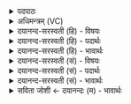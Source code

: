 <details><summary>पदपाठः</summary>

विष्णोः॑। कर्मा॑णि। प॒श्य॒त॒। यतः॑। व्र॒तानि॑। प॒स्प॒शे। इन्द्र॑स्य। युज्यः॑। सखा॑। ३३।
</details>

<details><summary>अधिमन्त्रम् (VC)</summary>

- विष्णुर्देवता
- गोतम ऋषिः
- निचृद्गायत्री
- षड्जः
</details>

<details><summary>दयानन्द-सरस्वती (हि) - विषयः</summary>

विद्वानों के तुल्य अन्य मनुष्यों को आचरण करना चाहिये, इसी विषय का उपदेश अगले मन्त्र में किया है ॥
</details>

<details><summary>दयानन्द-सरस्वती (हि) - पदार्थः</summary>

पदार्थान्वयभाषाः -  हे मनुष्यो ! जो (इन्द्रस्य) परमैश्वर्य्य की इच्छा करनेहारे जीव का (युज्यः) उपासना करने योग्य (सखा) मित्र के समान वर्त्तमान है, (यतः) जिसके प्रताप से यह जीव (विष्णोः) व्यापक ईश्वर के (कर्माणि) जगत् की रचना, पालन, प्रलय करने और न्याय आदि कर्मों और (व्रतानि) सत्यभाषणादि नियमों को (पस्पशे) स्पर्श करता है, इसलिये इस परमात्मा के इन कर्मों और व्रतों को तुम लोग भी (पश्यत) देखो, धारण करो ॥३३ ॥
</details>

<details><summary>दयानन्द-सरस्वती (हि) - भावार्थः</summary>

भावार्थभाषाः -  जैसे परमेश्वर का मित्र, उपासक, धर्मात्मा, विद्वान् पुरुष परमात्मा के गुण, कर्म और स्वभावों के अनुसार सृष्टि के क्रमों के अनुकूल आचरण करे और जाने, वैसे ही अन्य मनुष्य करें और जानें ॥३३ ॥
</details>

<details><summary>दयानन्द-सरस्वती (सं) - विषयः</summary>

विद्वद्वदितरैर्जनैराचरणीयमित्याह ॥
</details>

<details><summary>दयानन्द-सरस्वती (सं) - पदार्थः</summary>

पदार्थान्वयभाषाः -  हे मनुष्याः ! य इन्द्रस्य जीवस्य युज्यः सखास्ति, यतोऽयं विष्णोः कर्माणि व्रतानि च पस्पशे, तस्मादेतस्यैतानि यूयमपि पश्यत ॥३३ ॥
</details>

<details><summary>दयानन्द-सरस्वती (सं) - भावार्थः</summary>

भावार्थभाषाः -  यथा परमेश्वरस्य सुहृदुपासको धार्मिको विद्वानस्य गुणकर्मस्वभावक्रमानुसाराणि सृष्टिक्रमाणि कुर्याज्जानीयात्, तथैवेतरे मनुष्याः कुर्युर्जानीयुश्च ॥३३ ॥
</details>

<details><summary>सविता जोशी ← दयानन्दः (म) - भावार्थः</summary>

भावार्थभाषाः -  ज्यप्रमाणे परमेश्वराला मित्र मानणारा, धर्मात्मा उपासक विद्वान पुरुष परमेश्वराचा गुण, कर्म, स्वभाव व सृष्टिक्रम जाणून त्याप्रमाणे आचरण करतो तसे इतर माणसांनीही वागावे.
</details>